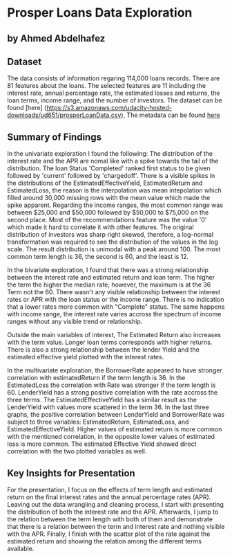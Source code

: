 # Prosper Loans Data Exploration
## by Ahmed Abdelhafez


## Dataset

The data consists of information regaring 114,000 loans records. There are 81 features about the loans. The selected features are 11 including the interest rate, annual percentage rate, the estimated losses and returns, the loan terms, income range, and the number of investors.
The dataset can be found [here] (https://s3.amazonaws.com/udacity-hosted-downloads/ud651/prosperLoanData.csv), 
The metadata can be found [here](https://docs.google.com/spreadsheets/d/1gDyi_L4UvIrLTEC6Wri5nbaMmkGmLQBk-Yx3z0XDEtI/edit?usp=sharing)


## Summary of Findings

In the univariate exploration I found the following:
The distribution of the interest rate and the APR are nomal like with a spike towards the tail of the distribution.
The loan Status 'Completed' ranked first status to be given followed by 'current' followed by 'chargedoff'.
There is a visible spikes in the distributions of the EstimatedEffectiveYield, EstimatedReturn and EstimatedLoss, the reason is the interpolation was mean intepolation which filled around 30,000 missing rows with the mean value which made the spike apparent.
Regarding the income ranges, the most common range was between $25,000 and $50,000 followed by $50,000 to $75,000 on the second place.
Most of the recommendations feature was the value '0' which made it hard to correlate it with other features.
The original distribution of investors was sharp right skewed, therefore, a log-normal transformation was required to see the distribution of the values in the log scale. The result distribution is unimodal with a peak around 100.
The most common term length is 36, the second is 60, and the least is 12. 

In the bivariate exploration, I found that there was a strong relationship between the interest rate and estimated return and loan term. The higher the term the higher the median rate; however, the maximum is at the 36 Term not the 60. 
There wasn't any visible relationship between the interest rates or APR with the loan status or the income range. There is no indication that a lower rates more common with "Complete" status. 
The same happens with income range, the interest rate varies accross the spectrum of income ranges without any visible trend or relationship.

Outside the main variables of interest, The Estimated Return also increases with the term value. Longer loan terms corresponds with higher returns. 
There is also a strong relationship between the lender Yield and the estimated effective yield plotted with the interest rates.

In the multivariate exploration, the BorrowerRate appeared to have stronger correlation with estimatedReturn if the term length is 36.
In the EstimatedLoss the correlation with Rate was stronger if the term length is 60.
LenderYield has a strong positive correlation with the rate accross the three terms.
The EstimatedEffectiveYield has a similar result as the LenderYield with values more scattered in the term 36.
In the last three graphs, the positive correlation between LenderYield and BorrowerRate was subject to three variables: EstimatedReturn, EstimatedLoss, and EstimatedEffectiveYield.
Higher values of estimated return is more common with the mentioned correlation, in the opposite lower values of estimated loss is more common.
The estimated Effective Yield showed direct correlation with the two plotted variables as well. 

## Key Insights for Presentation

For the presentation, I focus on the effects of term length and estimated return on the final interest rates and the annual percentage rates (APR).
Leaving out the data wrangling and cleaning process, I start with presenting the distribution of both the interest rate and the APR. 
Afterwards, I jump to the relation between the term length with both of them and demonstrate that there is a relation between the term and interest rate and nothing visible with the APR.
Finally, I finish with the scatter plot of the rate against the estimated return and showing the relation among the different terms available.

